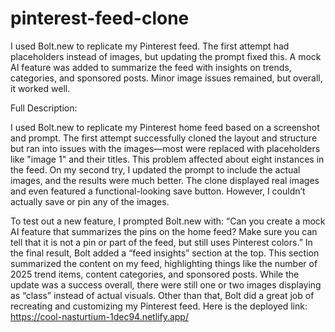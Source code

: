 # pinterest-feed-clone
I used Bolt.new to replicate my Pinterest feed. The first attempt had placeholders instead of images, but updating the prompt fixed this. A mock AI feature was added to summarize the feed with insights on trends, categories, and sponsored posts. Minor image issues remained, but overall, it worked well.

Full Description: 

I used Bolt.new to replicate my Pinterest home feed based on a screenshot and prompt. The first attempt successfully cloned the layout and structure but ran into issues with the images—most were replaced with placeholders like "image 1" and their titles. This problem affected about eight instances in the feed. On my second try, I updated the prompt to include the actual images, and the results were much better. The clone displayed real images and even featured a functional-looking save button. However, I couldn’t actually save or pin any of the images.

To test out a new feature, I prompted Bolt.new with: “Can you create a mock AI feature that summarizes the pins on the home feed? Make sure you can tell that it is not a pin or part of the feed, but still uses Pinterest colors.” In the final result, Bolt added a “feed insights” section at the top. This section summarized the content on my feed, highlighting things like the number of 2025 trend items, content categories, and sponsored posts. While the update was a success overall, there were still one or two images displaying as “class” instead of actual visuals. Other than that, Bolt did a great job of recreating and customizing my Pinterest feed.
Here is the deployed link: https://cool-nasturtium-1dec94.netlify.app/
